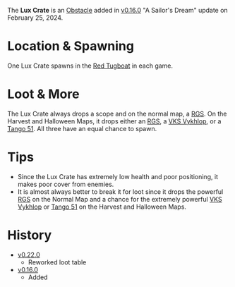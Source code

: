 The **Lux Crate** is an [Obstacle](/obstacles) added in [v0.16.0](https://github.com/HasangerGames/suroi/releases/tag/v0.16.0) "A Sailor's Dream" update on February 25, 2024.

# Location & Spawning 

One Lux Crate spawns in the [Red Tugboat](/buildings/tugboats) in each game.

# Loot & More

The Lux Crate always drops a scope and on the normal map, a [RGS](/weapons/guns/rgs). On the Harvest and Halloween Maps, it drops either an [RGS](/weapons/guns/rgs), a [VKS Vykhlop](/weapons/guns/vks), or a [Tango 51](/weapons/guns/tango_51). All three have an equal chance to spawn.

# Tips

- Since the Lux Crate has extremely low health and poor positioning, it makes poor cover from enemies.
- It is almost always better to break it for loot since it drops the powerful [RGS](/weapons/guns/rgs) on the Normal Map and a chance for the extremely powerful [VKS Vykhlop](/weapons/guns/vks) or [Tango 51](/weapons/guns/tango_51) on the Harvest and Halloween Maps.

# History

- [v0.22.0](https://github.com/HasangerGames/suroi/releases/tag/v0.22.0)
  - Reworked loot table
- [v0.16.0](https://github.com/HasangerGames/suroi/releases/tag/v0.16.0)
  - Added
